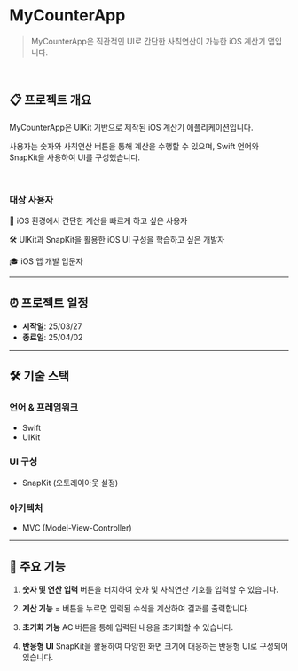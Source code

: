 # MyCounterApp

> MyCounterApp은 직관적인 UI로 간단한 사칙연산이 가능한 iOS 계산기 앱입니다.

&nbsp;
## 📋 프로젝트 개요

MyCounterApp은 UIKit 기반으로 제작된 iOS 계산기 애플리케이션입니다. 

사용자는 숫자와 사칙연산 버튼을 통해 계산을 수행할 수 있으며, Swift 언어와 SnapKit을 사용하여 UI를 구성했습니다.

&nbsp;
### 대상 사용자

🧮 iOS 환경에서 간단한 계산을 빠르게 하고 싶은 사용자

🛠 UIKit과 SnapKit을 활용한 iOS UI 구성을 학습하고 싶은 개발자

🎓 iOS 앱 개발 입문자

---

## ⏰ 프로젝트 일정

- **시작일**: 25/03/27  
- **종료일**: 25/04/02

---

## 🛠️ 기술 스택
### 언어 & 프레임워크
- Swift
- UIKit

### UI 구성
- SnapKit (오토레이아웃 설정)

### 아키텍처
- MVC (Model-View-Controller)

---

## 📱 주요 기능

1. **숫자 및 연산 입력**
  버튼을 터치하여 숫자 및 사칙연산 기호를 입력할 수 있습니다.

2. **계산 기능**
  = 버튼을 누르면 입력된 수식을 계산하여 결과를 출력합니다.

3. **초기화 기능**
  AC 버튼을 통해 입력된 내용을 초기화할 수 있습니다.

4. **반응형 UI**
  SnapKit을 활용하여 다양한 화면 크기에 대응하는 반응형 UI로 구성되어 있습니다.
